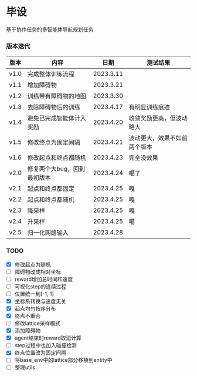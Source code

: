 # 毕设

基于协作任务的多智能体导航规划任务

### 版本迭代

| 版本   | 内容            | 日期        | 测试结果           |
|------|---------------|-----------|----------------|
| v1.0 | 完成整体训练流程      | 2023.3.11 |                |
| v1.1 | 增加障碍物         | 2023.3.21 |                |
| v1.2 | 训练带有障碍物的地图    | 2023.3.30 |                |
| v1.3 | 去除障碍物后的训练     | 2023.4.17 | 有明显训练痕迹        |
| v1.4 | 避免已完成智能体计入奖励  | 2023.4.20 | 收敛奖励更高，但波动略大   |
| v1.5 | 修改终点为固定间隔     | 2023.4.21 | 波动更大，效果不如前两个版本 |
| v1.6 | 修改起点和终点都随机    | 2023.4.23 | 完全没效果          |
| v2.0 | 修复两个大bug，回到最初版本 | 2023.4.24 | 噶了             |
| v2.1 | 起点和终点都固定      | 2023.4.25 | 嘎              |
| v2.2 | 起点和终点都随机      | 2023.4.25 | 嘎              |
| v2.3 | 降采样           | 2023.4.25 | 嘎              |
| v2.4 | 升采样           | 2023.4.25 | 噶              |
| v2.5 | 归一化网络输入       | 2023.4.28 |                |


### TODO

- [x] 修改起点为随机
- [ ] 障碍物改成相对坐标
- [ ] reward增加总时间和速度
- [ ] 可视化step的连续过程
- [ ] 位置统一到[-1, 1]
- [x] 坐标系转换与速度无关
- [x] 起点均匀按序分布
- [x] 终点不重合
- [ ] 修改lattice采样模式
- [x] 添加障碍物
- [x] agent结束时reward取消计算
- [ ] step过程中也加入碰撞检测
- [x] 终点位置改为固定间隔
- [ ] 将base_env中的lattice部分移植到entity中
- [ ] 整理utils